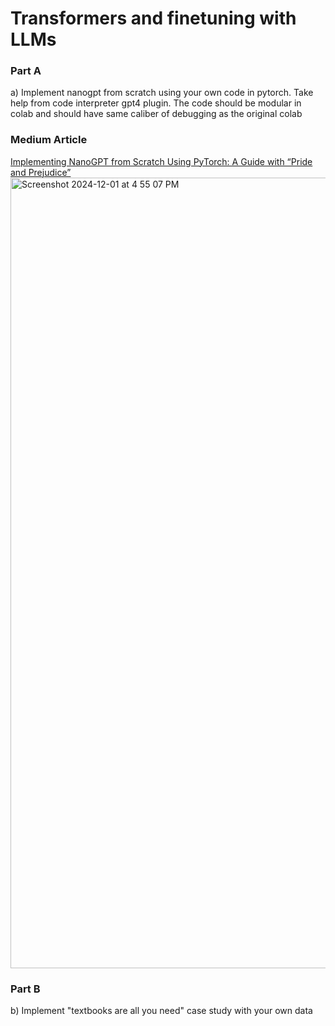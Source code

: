 # Transformers and finetuning with LLMs
### Part A
a) Implement nanogpt from scratch using your own code in pytorch. Take help from code interpreter gpt4 plugin. The code should be modular in colab and should have same caliber of debugging as the original colab 
### Medium Article
[Implementing NanoGPT from Scratch Using PyTorch: A Guide with “Pride and Prejudice”](https://medium.com/@kelly.nguyen01/implementing-nanogpt-from-scratch-using-pytorch-a-guide-with-pride-and-prejudice-58f3b51f9a84) 
<img width="1265" alt="Screenshot 2024-12-01 at 4 55 07 PM" src="https://github.com/user-attachments/assets/f6fc656c-ce61-49c2-a427-aae6afea4ed7">
### Part B
b) Implement "textbooks are all you need" case study with your own data
